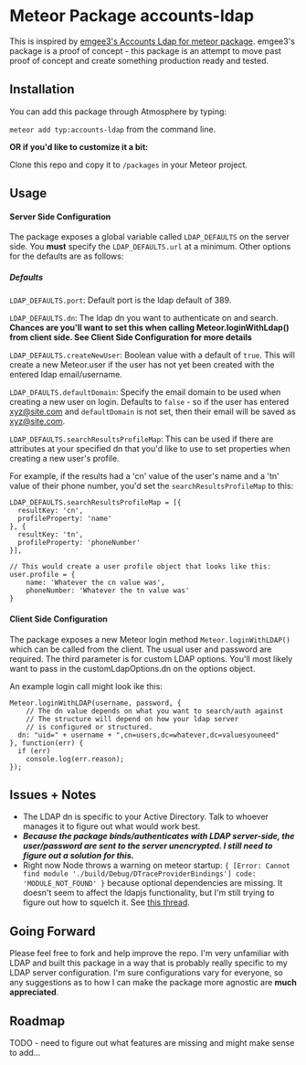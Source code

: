 Meteor Package accounts-ldap
============================

This is inspired by [emgee3's Accounts Ldap for meteor package](https://github.com/emgee3/meteor-accounts-ldap). emgee3's package is a proof of concept - this package is an attempt to move past proof of concept and create something production ready and tested.


Installation
------------

You can add this package through Atmosphere by typing:

`meteor add typ:accounts-ldap` from the command line.

**OR if you'd like to customize it a bit:**

Clone this repo and copy it to `/packages` in your Meteor project.


Usage
-----

#### Server Side Configuration
The package exposes a global variable called `LDAP_DEFAULTS` on the server side. You **must** specify the `LDAP_DEFAULTS.url` at a minimum. Other options for the defaults are as follows:

##### Defaults

`LDAP_DEFAULTS.port`: Default port is the ldap default of 389.

`LDAP_DEFAULTS.dn`: The ldap dn you want to authenticate on and search. **Chances are you'll want to set this when calling Meteor.loginWithLdap() from client side. See Client Side Configuration for more details**

`LDAP_DEFAULTS.createNewUser`: Boolean value with a default of `true`. This will create a new Meteor.user if the user has not yet been created with the entered ldap email/username.

`LDAP_DFAULTS.defaultDomain`: Specify the email domain to be used when creating a new user on login. Defaults to `false` - so if the user has entered xyz@site.com and `defaultDomain` is not set, then their email will be saved as xyz@site.com.

`LDAP_DEFAULTS.searchResultsProfileMap`: This can be used if there are attributes at your specified dn that you'd like to use to set properties when creating a new user's profile. 

For example, if the results had a 'cn' value of the user's name and a 'tn' value of their phone number, you'd set the `searchResultsProfileMap` to this:

```
LDAP_DEFAULTS.searchResultsProfileMap = [{
  resultKey: 'cn',
  profileProperty: 'name'
}, {
  resultKey: 'tn',
  profileProperty: 'phoneNumber'
}],

// This would create a user profile object that looks like this:
user.profile = {
    name: 'Whatever the cn value was',
    phoneNumber: 'Whatever the tn value was'
}
```


#### Client Side Configuration

The package exposes a new Meteor login method `Meteor.loginWithLDAP()` which can be called from the client. The usual user and password are required. The third parameter is for custom LDAP options. You'll most likely want to pass in the customLdapOptions.dn on the options object.

An example login call might look ike this:

```
Meteor.loginWithLDAP(username, password, {
    // The dn value depends on what you want to search/auth against
    // The structure will depend on how your ldap server
    // is configured or structured.
  dn: "uid=" + username + ",cn=users,dc=whatever,dc=valuesyouneed"
}, function(err) {
  if (err)
    console.log(err.reason);
});
```

Issues + Notes
-----

* The LDAP dn is specific to your Active Directory. Talk to whoever manages it to figure out what would work best.
* ***Because the package binds/authenticates with LDAP server-side, the user/password are sent to the server unencrypted. I still need to figure out a solution for this.***
* Right now Node throws a warning on meteor startup: `{ [Error: Cannot find module './build/Debug/DTraceProviderBindings'] code: 'MODULE_NOT_FOUND' }` because optional dependencies are missing. It doesn't seem to affect the ldapjs functionality, but I'm still trying to figure out how to squelch it. See [this thread](https://github.com/mcavage/node-ldapjs/issues/64).


Going Forward
-----
Please feel free to fork and help improve the repo. I'm very unfamiliar with LDAP and built this package in a way that is probably really specific to my LDAP server configuration. I'm sure configurations vary for everyone, so any suggestions as to how I can make the package more agnostic are **much appreciated**.


Roadmap
-----
TODO - need to figure out what features are missing and might make sense to add...
